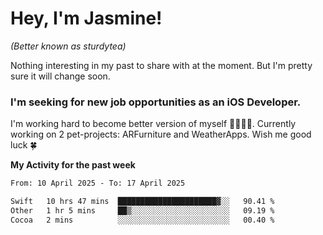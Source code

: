 # Hey, I'm Jasmine!
_(Better known as sturdytea)_

Nothing interesting in my past to share with at the moment. 
But I'm pretty sure it will change soon.

### I'm seeking for new job opportunities as an iOS Developer. 

I'm working hard to become better version of myself 🙇‍♀🏋️‍♀️. 
Currently working on 2 pet-projects: ARFurniture and WeatherApps. 
Wish me good luck 🍀

**My Activity for the past week**

<!--START_SECTION:waka-->

```txt
From: 10 April 2025 - To: 17 April 2025

Swift   10 hrs 47 mins  ██████████████████████▓░░   90.41 %
Other   1 hr 5 mins     ██▒░░░░░░░░░░░░░░░░░░░░░░   09.19 %
Cocoa   2 mins          ░░░░░░░░░░░░░░░░░░░░░░░░░   00.40 %
```

<!--END_SECTION:waka-->
